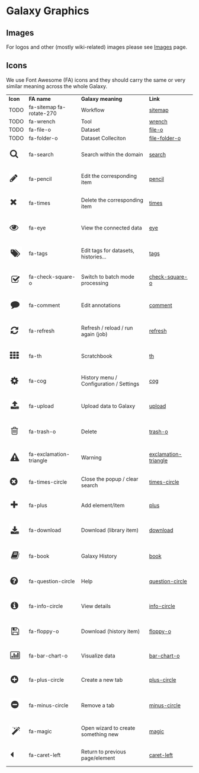 # Galaxy Graphics

## Images

For logos and other (mostly wiki-related) images please see [Images](/images/) page. 

## Icons

We use Font Awesome (FA) icons and they should carry the same or very similar meaning across the whole Galaxy. 
 
<table>
  <tr>
    <td> <strong>Icon</strong> </td>
    <td> <strong>FA name</strong> </td>
    <td> <strong> Galaxy meaning</strong> </td>
    <td> <strong>Link</strong> </td>
  </tr>
  <tr>
    <td> TODO </td>
    <td> fa-sitemap fa-rotate-270 </td>
    <td> Workflow </td>
    <td> <a href='http://fortawesome.github.io/Font-Awesome/icon/sitemap/'>sitemap</a> </td>
  </tr>
  <tr>
    <td> TODO </td>
    <td> fa-wrench </td>
    <td> Tool </td>
    <td> <a href='http://fortawesome.github.io/Font-Awesome/icon/wrench/'>wrench</a> </td>
  </tr>
  <tr>
    <td> TODO </td>
    <td> fa-file-o </td>
    <td> Dataset  </td>
    <td> <a href='http://fortawesome.github.io/Font-Awesome/icon/file-o/'>file-o</a> </td>
  </tr>
  <tr>
    <td> TODO </td>
    <td> fa-folder-o </td>
    <td> Dataset Colleciton </td>
    <td> <a href='http://fortawesome.github.io/Font-Awesome/icon/file-o/'>file-folder-o</a> </td>
  </tr>
  <tr>
    <td>

![](./search.png)

</td>
    <td> fa-search </td>
    <td> Search within the domain </td>
    <td> <a href='http://fortawesome.github.io/Font-Awesome/icon/search/'>search</a> </td>
  </tr>
  <tr>
    <td>

![](./pencil.png)

</td>
    <td> fa-pencil </td>
    <td> Edit the corresponding item </td>
    <td> <a href='http://fortawesome.github.io/Font-Awesome/icon/pencil/'>pencil</a> </td>
  </tr>
  <tr>
    <td>

![](./times.png)

</td>
    <td> fa-times </td>
    <td> Delete the corresponding item </td>
    <td> <a href='http://fortawesome.github.io/Font-Awesome/icon/times/'>times</a> </td>
  </tr>
  <tr>
    <td>

![](./eye.png)

</td>
    <td> fa-eye </td>
    <td> View the connected data </td>
    <td> <a href='http://fortawesome.github.io/Font-Awesome/icon/eye/'>eye</a> </td>
  </tr>
  <tr>
    <td>

![](./tags.png)

</td>
    <td> fa-tags </td>
    <td> Edit tags for datasets, histories... </td>
    <td> <a href='http://fortawesome.github.io/Font-Awesome/icon/tags/'>tags</a> </td>
  </tr>
  <tr>
    <td>

![](./check-square-o.png)

</td>
    <td> fa-check-square-o </td>
    <td> Switch to batch mode processing </td>
    <td> <a href='http://fortawesome.github.io/Font-Awesome/icon/check-square-o/'>check-square-o</a> </td>
  </tr>
  <tr>
    <td>

![](./comment.png)

</td>
    <td> fa-comment </td>
    <td> Edit annotations </td>
    <td> <a href='http://fortawesome.github.io/Font-Awesome/icon/comment/'>comment</a> </td>
  </tr>
  <tr>
    <td>

![](./refresh.png)

</td>
    <td> fa-refresh </td>
    <td> Refresh / reload / run again (job) </td>
    <td> <a href='http://fortawesome.github.io/Font-Awesome/icon/refresh/'>refresh</a> </td>
  </tr>
  <tr>
    <td>

![](./th.png)

</td>
    <td> fa-th </td>
    <td> Scratchbook </td>
    <td> <a href='http://fortawesome.github.io/Font-Awesome/icon/th/'>th</a> </td>
  </tr>
  <tr>
    <td>

![](./cog.png)

</td>
    <td> fa-cog </td>
    <td> History menu / Configuration / Settings </td>
    <td> <a href='http://fortawesome.github.io/Font-Awesome/icon/cog/'>cog</a> </td>
  </tr>
  <tr>
    <td>

![](./upload.png)

</td>
    <td> fa-upload </td>
    <td> Upload data to Galaxy </td>
    <td> <a href='http://fortawesome.github.io/Font-Awesome/icon/upload/'>upload</a> </td>
  </tr>
  <tr>
    <td>

![](./trash-o.png)

</td>
    <td> fa-trash-o </td>
    <td> Delete </td>
    <td> <a href='http://fortawesome.github.io/Font-Awesome/icon/trash-o/'>trash-o</a> </td>
  </tr>
  <tr>
    <td>

![](./exclamation-triangle.png)

</td>
    <td> fa-exclamation-triangle </td>
    <td> Warning </td>
    <td> <a href='http://fortawesome.github.io/Font-Awesome/icon/exclamation-triangle/'>exclamation-triangle</a> </td>
  </tr>
  <tr>
    <td>

![](./times-circle.png)

</td>
    <td> fa-times-circle </td>
    <td> Close the popup / clear search </td>
    <td> <a href='http://fortawesome.github.io/Font-Awesome/icon/times-circle/'>times-circle</a> </td>
  </tr>
  <tr>
    <td>

![](./plus.png)

</td>
    <td> fa-plus </td>
    <td> Add element/item </td>
    <td> <a href='http://fortawesome.github.io/Font-Awesome/icon/plus/'>plus</a> </td>
  </tr>
  <tr>
    <td>

![](./download.png)

</td>
    <td> fa-download </td>
    <td> Download (library item) </td>
    <td> <a href='http://fortawesome.github.io/Font-Awesome/icon/download/'>download</a> </td>
  </tr>
  <tr>
    <td>

![](./book.png)

</td>
    <td> fa-book </td>
    <td> Galaxy History </td>
    <td> <a href='http://fortawesome.github.io/Font-Awesome/icon/book/'>book</a> </td>
  </tr>
  <tr>
    <td>

![](./question-circle.png)

</td>
    <td> fa-question-circle </td>
    <td> Help </td>
    <td> <a href='http://fortawesome.github.io/Font-Awesome/icon/question-circle/'>question-circle</a> </td>
  </tr>
  <tr>
    <td>

![](./info-circle.png)

</td>
    <td> fa-info-circle </td>
    <td> View details </td>
    <td> <a href='http://fortawesome.github.io/Font-Awesome/icon/info-circle/'>info-circle</a> </td>
  </tr>
  <tr>
    <td>

![](./floppy-o.png)

</td>
    <td> fa-floppy-o </td>
    <td> Download (history item) </td>
    <td> <a href='http://fortawesome.github.io/Font-Awesome/icon/floppy-o/'>floppy-o</a> </td>
  </tr>
  <tr>
    <td>

![](./bar-chart-o.png)

</td>
    <td> fa-bar-chart-o </td>
    <td> Visualize data </td>
    <td> <a href='http://fortawesome.github.io/Font-Awesome/icon/bar-chart-o/'>bar-chart-o</a> </td>
  </tr>
  <tr>
    <td>

![](./plus-circle.png)

</td>
    <td> fa-plus-circle </td>
    <td> Create a new tab </td>
    <td> <a href='http://fortawesome.github.io/Font-Awesome/icon/plus-circle/'>plus-circle</a> </td>
  </tr>
  <tr>
    <td>

![](./minus-circle.png)

</td>
    <td> fa-minus-circle </td>
    <td> Remove a tab </td>
    <td> <a href='http://fortawesome.github.io/Font-Awesome/icon/minus-circle/'>minus-circle</a> </td>
  </tr>
  <tr>
    <td>

![](./magic.png)

</td>
    <td> fa-magic </td>
    <td> Open wizard to create something new </td>
    <td> <a href='http://fortawesome.github.io/Font-Awesome/icon/magic/'>magic</a> </td>
  </tr>
  <tr>
    <td>

![](./caret-left.png)

</td>
    <td> fa-caret-left </td>
    <td> Return to previous page/element </td>
    <td> <a href='http://fortawesome.github.io/Font-Awesome/icon/caret-left/'>caret-left</a> </td>
  </tr>
</table>

